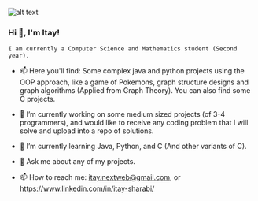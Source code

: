 ![alt text](https://i.ibb.co/RcMJ6hw/cs-img1.jpg)
### Hi 👋, I'm Itay!
    I am currently a Computer Science and Mathematics student (Second year).
    
    
- 📫 Here you'll find: 
      Some complex java and python projects using the OOP approach, like 
      a game of Pokemons, graph structure designs and graph algorithms (Applied from
      Graph Theory).
      You can also find some C projects.
      
      
- 🔭 I’m currently working on some medium sized projects (of 3-4 programmers), 
      and would like to receive any coding problem that I will solve and upload into a repo of solutions.
      
- 🌱 I’m currently learning Java, Python, and C (And other variants of C).

- 💬 Ask me about any of my projects.

- 📫 How to reach me: itay.nextweb@gmail.com, or https://www.linkedin.com/in/itay-sharabi/
